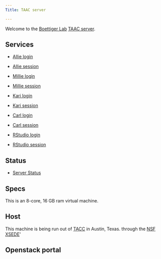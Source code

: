 ```yaml
---
Title: TAAC server 

---
```


Welcome to the [Boettiger Lab](https://carlboettiger.info) [TAAC server](https://tacc.carlboettiger.info).

## Services

- [Allie login](/allie/auth-sign-in)
- [Allie session](/allie)

- [Millie login](/millie/auth-sign-in)
- [Millie session](/millie)

- [Kari login](/kari/auth-sign-in)
- [Kari session](/kari)

- [Carl login](/carl/auth-sign-in)
- [Carl session](/carl)

- [RStudio login](/rstudio/auth-sign-in)
- [RStudio session](/rstudio)

## Status

- [Server Status](https://status.tacc.carlboettiger.info)


## Specs

This is an 8-core, 16 GB ram virtual machine.

## Host

This machine is being run out of [TACC](https://www.tacc.utexas.edu/) in Austin, Texas.
through the [NSF XSEDE](https://www.xsede.org/)'

## Openstack portal


